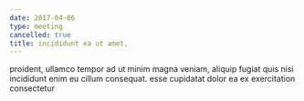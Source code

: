 ```yaml
---
date: 2017-04-06
type: meeting
cancelled: true
title: incididunt ea ut amet,
---
```

proident, ullamco tempor ad ut minim magna veniam, aliquip fugiat quis nisi incididunt enim eu cillum consequat. esse cupidatat dolor ea ex exercitation consectetur